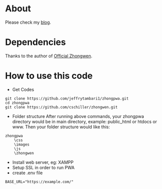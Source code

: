 
# About
Please check my [blog](https://jeffrytambari.info/using-zhong-pwa/).

# Dependencies
Thanks to the author of [Official Zhongwen](https://github.com/cschiller/zhongwen).

# How to use this code
- Get Codes
```
git clone https://github.com/jeffrytambari1/zhongpwa.git
cd zhongpwa
git clone https://github.com/cschiller/zhongwen.git
```
- Folder structure
After running above commands, your zhongpwa directory would be in main directory, example: public_html or htdocs or www. Then your folder structure would like this:
```
zhongpwa
    \css
    \images
    \js
    \zhongwen
```
- Install web server, eg: XAMPP
- Setup SSL in order to run PWA
- create .env file
```
BASE_URL="https://example.com/"
```



